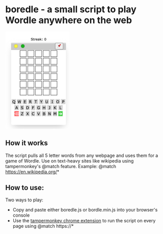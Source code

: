 # boredle - a small script to play Wordle anywhere on the web

<img src="screenshot.png" width="200px">

## How it works

The script pulls all 5 letter words from any webpage and uses them for a game of Wordle. Use on text-heavy sites like wikipedia using tampermonkey's @match feature. Example: @match https://en.wikipedia.org/*

## How to use:

Two ways to play:

- Copy and paste either boredle.js or bordle.min.js into your browser's console
- Use the [tampermonkey chrome extension](https://chrome.google.com/webstore/detail/tampermonkey/dhdgffkkebhmkfjojejmpbldmpobfkfo) to run the script on every page using @match https://*
